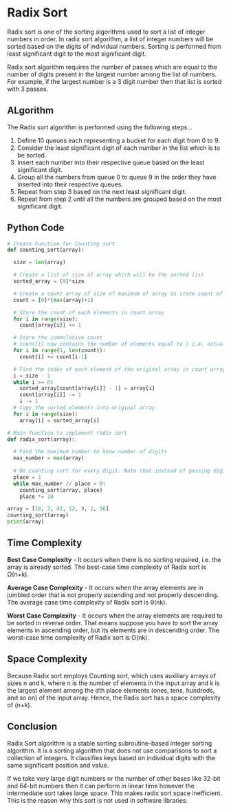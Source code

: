 # Radix Sort
Radix sort is one of the sorting algorithms used to sort a list of integer numbers in order. In radix sort algorithm, a list of integer numbers will be sorted based on the digits of individual numbers. Sorting is performed from least significant digit to the most significant digit.

Radix sort algorithm requires the number of passes which are equal to the number of digits present in the largest number among the list of numbers. For example, if the largest number is a 3 digit number then that list is sorted with 3 passes.

## ALgorithm
The Radix sort algorithm is performed using the following steps...

1. Define 10 queues each representing a bucket for each digit from 0 to 9.
2. Consider the least significant digit of each number in the list which is to be sorted.
3. Insert each number into their respective queue based on the least significant digit.
4. Group all the numbers from queue 0 to queue 9 in the order they have inserted into their respective queues.
5. Repeat from step 3 based on the next least significant digit.
6. Repeat from step 2 until all the numbers are grouped based on the most significant digit.

## Python Code
```python
# Create Function for Counting sort
def counting_sort(array):

  size = len(array)

  # Create a list of size of array which will be the sorted list
  sorted_array = [0]*size

  # Create a count array of size of maximum of array to store count of individual numbers and initialize count array as 0
  count = [0]*(max(array)+1)

  # Store the count of each elements in count array
  for i in range(size):
    count[array[i]] += 1

  # Store the cummulative count
  # count[i] now contains the number of elements equal to i i.e. actual position of this character in output array
  for i in range(1, len(count)):
    count[i] += count[i-1]

  # Find the index of each element of the original array in count array place the elements in output array
  i = size - 1
  while i >= 0:
    sorted_array[count[array[i]] - 1] = array[i]
    count[array[i]] -= 1
    i -= 1
  # Copy the sorted elements into original array
  for i in range(size):
    array[i] = sorted_array[i]

# Main function to implement radix sort
def radix_sort(array):

  # Find the maximum number to know number of digits
  max_number = max(array)
  
  # Do counting sort for every digit. Note that instead of passing digit number, place is passed. place is 10^i where i is current digit number
  place = 1
  while max_number // place > 0:
    counting_sort(array, place)
    place *= 10

array = [18, 3, 41, 12, 9, 2, 56]
counting_sort(array)
print(array)

```

## Time Complexity
**Best Case Complexity** - It occurs when there is no sorting required, i.e. the array is already sorted. The best-case time complexity of Radix sort is Ω(n+k).

**Average Case Complexity** - It occurs when the array elements are in jumbled order that is not properly ascending and not properly descending. The average case time complexity of Radix sort is θ(nk).

**Worst Case Complexity** - It occurs when the array elements are required to be sorted in reverse order. That means suppose you have to sort the array elements in ascending order, but its elements are in descending order. The worst-case time complexity of Radix sort is O(nk).

## Space Complexity
Because Radix sort employs Counting sort, which uses auxiliary arrays of sizes n and k, where n is the number of elements in the input array and k is the largest element among the dth place elements (ones, tens, hundreds, and so on) of the input array. Hence, the Radix sort has a space complexity of (n+k).

## Conclusion
Radix Sort algorithm is a stable sorting subroutine-based integer sorting algorithm. It is a sorting algorithm that does not use comparisons to sort a collection of integers. It classifies keys based on individual digits with the same significant position and value.

If we take very large digit numbers or the number of other bases like 32-bit and 64-bit numbers then it can perform in linear time however the intermediate sort takes large space. This makes radix sort space inefficient. This is the reason why this sort is not used in software libraries.
